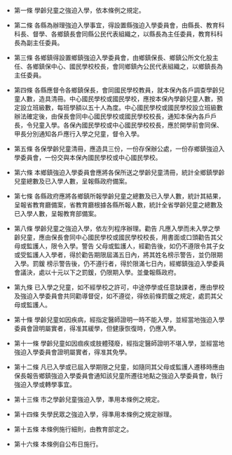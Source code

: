 * 第一條 學齡兒童之強迫入學，依本條例之規定。

* 第二條 各縣為辦理強迫入學事宜，得設置縣強迫入學委員會，由縣長、教育科科長、督學、各鄉鎮長會同縣公民代表組織之，以縣長為主任委員，教育科科長為副主任委員。

* 第三條 各鄉鎮得設置鄉鎮強迫入學委員會，由鄉鎮保長、鄉鎮公所文化股主任、各鄉鎮保中心、國民學校校長，會同鄉鎮內公民代表組織之，以鄉鎮長為主任委員。

* 第四條 各縣應督令各鄉鎮保長，會同國民學校教員，就本保內各戶調查學齡兒童人數，造具清冊。中心國民學校或國民學校，應按本保內學齡兒童人數，預定設立班級數，每班學額以五十人為度。中心國民學校或國民學校設立班級數辦法確定後，由保長會同中心國民學校或國民學校校長，通知本保內各戶戶長，令兒童入學。各保內國民學校或中心國民學校校長，應於開學前會同保、甲長分別通知各戶應行入學之兒童，督令入學。

* 第五條 各保學齡兒童清冊，應造具三份，一份存保辦公處，一份存鄉鎮強迫入學委員會，一份交與本保內國民學校或中心國民學校。

* 第六條 本鄉鎮強迫入學委員會應將各保所送之學齡兒童清冊，統計全鄉鎮學齡兒童總數及已入學人數，呈報縣政府備案。

* 第七條 各縣政府應將各鄉鎮所報學齡兒童之總數及已入學人數，統計其結果，呈報省教育廳備案，省教育廳根據各縣所報人數，統計全省學齡兒童之總數及已入學人數，呈報教育部備案。

* 第八條 學齡兒童之強迫入學，依左列程序辦理。勸告 凡應入學而未入學之學齡兒童，應由保長會同中心國民學校或國民學校校長，用書面或口頭勸告其父母或監護人，限令入學。警告 父母或監護人，經勸告後，如仍不遵限令其子女或受監護人入學者，得於勸告期限屆滿五日內，將其姓名榜示警告，並仍限期入學。罰鍰 榜示警告後，仍不遵行者，得於限滿七日內，經鄉鎮強迫入學委員會議決，處以十元以下之罰鍰，仍限期入學。並彙報縣政府。

* 第九條 已入學之兒童，如不經學校之許可，中途停學或任意缺課者，應由學校及強迫入學委員會共同勸導督促，如不遵從，得依前條罰鍰之規定，處罰其父母或監護人。

* 第十條 學齡兒童如因疾病，經指定醫師證明一時不能入學，並經當地強迫入學委員會證明屬實者，得准其緩學，但健康恢復時，仍應入學。

* 第十一條 學齡兒童如因痼疾或肢體殘廢，經指定醫師證明不堪入學，並經當地強迫入學委員會證明屬實者，得准其免學。

* 第十二條 凡已入學或已屆入學期限之兒童，如隨同其父母或監護人遷移時應由保長報告鄉鎮強迫入學委員會通知該兒童所遷往地點之強迫入學委員會，執行強迫入學或轉學事宜。

* 第十三條 市之學齡兒童強迫入學，準用本條例之規定。

* 第十四條 失學民眾之強迫入學，得準用本條例之規定辦理。

* 第十五條 本條例施行細則，由教育部定之。

* 第十六條 本條例自公布日施行。

